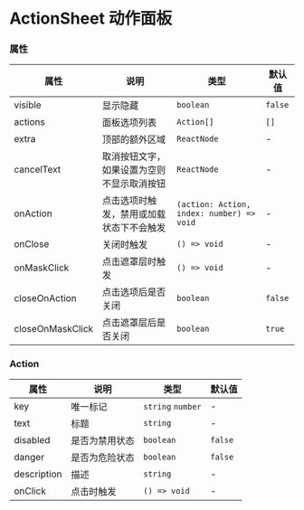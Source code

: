 # ActionSheet 动作面板

<code src="./demos/index.tsx"></code>

### 属性

| 属性             | 说明                                                                        | 类型                                       | 默认值          |
| ---------------- | --------------------------------------------------------------------------- | ------------------------------------------ | --------------- |
| visible          | 显示隐藏                                                                    | `boolean`                                  | `false`         |
| actions          | 面板选项列表                                                                | `Action[]`                                 | `[]`            |
| extra            | 顶部的额外区域                                                              | `ReactNode`                                | -               |
| cancelText       | 取消按钮文字，如果设置为空则不显示取消按钮                                  | `ReactNode`                                | -               |
| onAction         | 点击选项时触发，禁用或加载状态下不会触发                                    | `(action: Action, index: number) => void`  | -               |
| onClose          | 关闭时触发                                                                  | `() => void`                               | -               |
| onMaskClick      | 点击遮罩层时触发                                                            | `() => void`                               | -               |
| closeOnAction    | 点击选项后是否关闭                                                          | `boolean`                                  | `false`         |
| closeOnMaskClick | 点击遮罩层后是否关闭                                                        | `boolean`                                  | `true`          |

### Action

| 属性        | 说明           | 类型               | 默认值  |
| ----------- | -------------- | ------------------ | ------- |
| key         | 唯一标记       | `string` `number` | -       |
| text        | 标题           | `string`           | -       |
| disabled    | 是否为禁用状态 | `boolean`          | `false` |
| danger      | 是否为危险状态 | `boolean`          | `false` |
| description | 描述           | `string`           | -       |
| onClick     | 点击时触发     | `() => void`       | -       |

